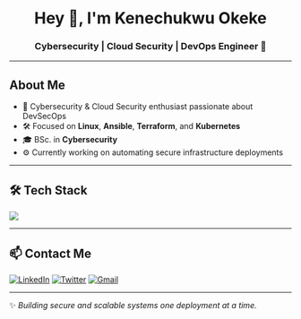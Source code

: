 <h1 align="center">Hey 👋, I'm Kenechukwu Okeke</h1>
<h3 align="center">Cybersecurity | Cloud Security | DevOps Engineer 🚀</h3>

---

## About Me

- 🔐 Cybersecurity & Cloud Security enthusiast passionate about DevSecOps  
- 🛠️ Focused on **Linux**, **Ansible**, **Terraform**, and **Kubernetes**
- 🎓 BSc. in **Cybersecurity**
- ⚙️ Currently working on automating secure infrastructure deployments  

---

## 🛠️ Tech Stack

[![](https://skillicons.dev/icons?i=aws,gcp,azure,git,python,nginx,html,css,vscode,bash,github,jenkins,linux,ubuntu,ansible,terraform,kubernetes,vue,docker,notion,markdown,githubactions,flutter&perline=20)](https://skillicons.dev)

---

## 📫 Contact Me  

<p align="left">
  <a href="https://www.linkedin.com/in/kenechukwu-okeke-295397290/"><img src="https://img.icons8.com/color/48/linkedin.png" alt="LinkedIn"/></a>
  <a href="https://x.com/kenechukwu6673"><img src="https://img.icons8.com/color/48/twitter.png" alt="Twitter"/></a>
  <a href="mailto:kenechukwuokeke3101@gmail.com"><img src="https://img.icons8.com/color/48/gmail.png" alt="Gmail"/></a>
</p>

---

✨ _Building secure and scalable systems one deployment at a time._

